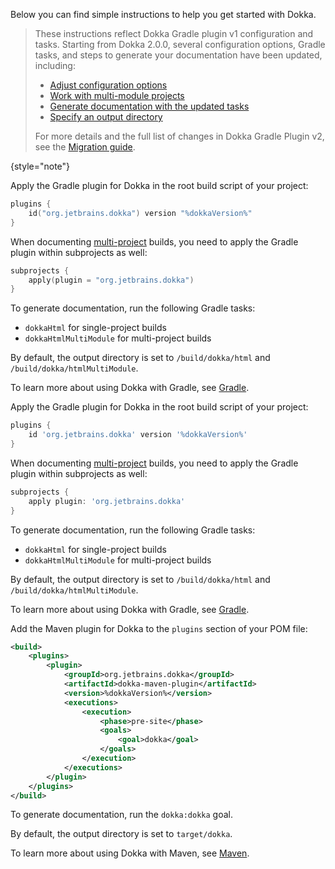 [//]: # (title: Get started with Dokka)

Below you can find simple instructions to help you get started with Dokka.

<tabs group="build-script">
<tab title="Gradle Kotlin DSL" group-key="kotlin">

> These instructions reflect Dokka Gradle plugin v1 configuration and tasks. Starting from Dokka 2.0.0, several configuration options, Gradle tasks, and steps to generate your documentation have been updated, including:
>
> * [Adjust configuration options](dokka-migration.md#adjust-configuration-options)
> * [Work with multi-module projects](dokka-migration.md#share-dokka-configuration-across-modules)
> * [Generate documentation with the updated tasks](dokka-migration.md#generate-documentation-with-the-updated-task)
> * [Specify an output directory](dokka-migration.md#output-directory)
>
> For more details and the full list of changes in Dokka Gradle Plugin v2, see the [Migration guide](dokka-migration.md).
>
{style="note"}

Apply the Gradle plugin for Dokka in the root build script of your project:

```kotlin
plugins {
    id("org.jetbrains.dokka") version "%dokkaVersion%"
}
```

When documenting [multi-project](https://docs.gradle.org/current/userguide/multi_project_builds.html) builds, you need 
to apply the Gradle plugin within subprojects as well:

```kotlin
subprojects {
    apply(plugin = "org.jetbrains.dokka")
}
```

To generate documentation, run the following Gradle tasks:

* `dokkaHtml` for single-project builds
* `dokkaHtmlMultiModule` for multi-project builds

By default, the output directory is set to `/build/dokka/html` and `/build/dokka/htmlMultiModule`.

To learn more about using Dokka with Gradle, see [Gradle](dokka-gradle.md).

</tab>
<tab title="Gradle Groovy DSL" group-key="groovy">

Apply the Gradle plugin for Dokka in the root build script of your project:

```groovy
plugins {
    id 'org.jetbrains.dokka' version '%dokkaVersion%'
}
```

When documenting [multi-project](https://docs.gradle.org/current/userguide/multi_project_builds.html) builds, you need
to apply the Gradle plugin within subprojects as well:

```groovy
subprojects {
    apply plugin: 'org.jetbrains.dokka'
}
```

To generate documentation, run the following Gradle tasks:

* `dokkaHtml` for single-project builds
* `dokkaHtmlMultiModule` for multi-project builds

By default, the output directory is set to `/build/dokka/html` and `/build/dokka/htmlMultiModule`.

To learn more about using Dokka with Gradle, see [Gradle](dokka-gradle.md).

</tab>
<tab title="Maven" group-key="mvn">

Add the Maven plugin for Dokka to the `plugins` section of your POM file:

```xml
<build>
    <plugins>
        <plugin>
            <groupId>org.jetbrains.dokka</groupId>
            <artifactId>dokka-maven-plugin</artifactId>
            <version>%dokkaVersion%</version>
            <executions>
                <execution>
                    <phase>pre-site</phase>
                    <goals>
                        <goal>dokka</goal>
                    </goals>
                </execution>
            </executions>
        </plugin>
    </plugins>
</build>
```

To generate documentation, run the `dokka:dokka` goal.

By default, the output directory is set to `target/dokka`.

To learn more about using Dokka with Maven, see [Maven](dokka-maven.md).

</tab>
</tabs>